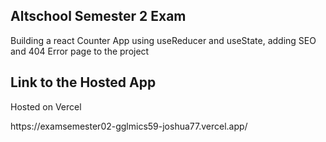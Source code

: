 ## Altschool Semester 2 Exam

Building a react Counter App using useReducer and useState, adding SEO and 404 Error page to the project

## Link to the Hosted App
Hosted on Vercel

<link> https://examsemester02-gglmics59-joshua77.vercel.app/ <link>


